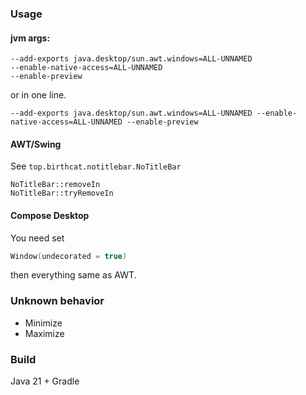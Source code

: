 ### Usage
#### jvm args:
```
--add-exports java.desktop/sun.awt.windows=ALL-UNNAMED
--enable-native-access=ALL-UNNAMED
--enable-preview
```
or in one line.
```
--add-exports java.desktop/sun.awt.windows=ALL-UNNAMED --enable-native-access=ALL-UNNAMED --enable-preview
```
#### AWT/Swing
See `top.birthcat.notitlebar.NoTitleBar`
```
NoTitleBar::removeIn
NoTitleBar::tryRemoveIn
```
#### Compose Desktop
You need set
```kotlin
Window(undecorated = true)
```
then everything same as AWT.
### Unknown behavior
* Minimize
* Maximize
### Build
Java 21 + Gradle